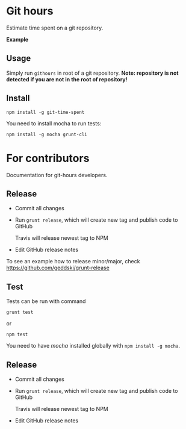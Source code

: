 # Git hours

Estimate time spent on a git repository.

**Example**


## Usage

Simply run `githours` in root of a git repository.
**Note: repository is not detected if you are not in the root of repository!**

## Install

    npm install -g git-time-spent

You need to install mocha to run tests:

    npm install -g mocha grunt-cli

# For contributors

Documentation for git-hours developers.

## Release

* Commit all changes
* Run `grunt release`, which will create new tag and publish code to GitHub

    Travis will release newest tag to NPM

* Edit GitHub release notes


To see an example how to release minor/major, check https://github.com/geddski/grunt-release

## Test

Tests can be run with command

    grunt test

or

    npm test

You need to have *mocha* installed globally with `npm install -g mocha`.

## Release

* Commit all changes
* Run `grunt release`, which will create new tag and publish code to GitHub

    Travis will release newest tag to NPM

* Edit GitHub release notes
